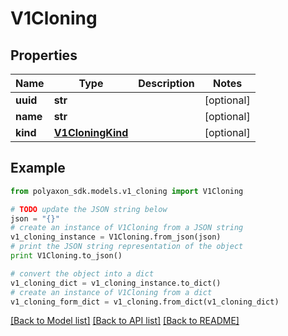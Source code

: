 # V1Cloning


## Properties
Name | Type | Description | Notes
------------ | ------------- | ------------- | -------------
**uuid** | **str** |  | [optional] 
**name** | **str** |  | [optional] 
**kind** | [**V1CloningKind**](V1CloningKind.md) |  | [optional] 

## Example

```python
from polyaxon_sdk.models.v1_cloning import V1Cloning

# TODO update the JSON string below
json = "{}"
# create an instance of V1Cloning from a JSON string
v1_cloning_instance = V1Cloning.from_json(json)
# print the JSON string representation of the object
print V1Cloning.to_json()

# convert the object into a dict
v1_cloning_dict = v1_cloning_instance.to_dict()
# create an instance of V1Cloning from a dict
v1_cloning_form_dict = v1_cloning.from_dict(v1_cloning_dict)
```
[[Back to Model list]](../README.md#documentation-for-models) [[Back to API list]](../README.md#documentation-for-api-endpoints) [[Back to README]](../README.md)


